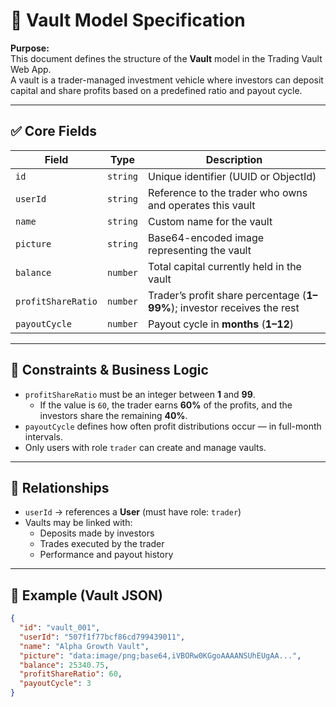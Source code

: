 # 📄 Vault Model Specification

**Purpose:**  
This document defines the structure of the **Vault** model in the Trading Vault Web App.  
A vault is a trader-managed investment vehicle where investors can deposit capital and share profits based on a predefined ratio and payout cycle.

---

## ✅ Core Fields

| Field              | Type     | Description                                                              |
|-------------------|----------|--------------------------------------------------------------------------|
| `id`              | `string` | Unique identifier (UUID or ObjectId)                                     |
| `userId`          | `string` | Reference to the trader who owns and operates this vault                 |
| `name`            | `string` | Custom name for the vault                                                |
| `picture`         | `string` | Base64-encoded image representing the vault                              |
| `balance`         | `number` | Total capital currently held in the vault                                |
| `profitShareRatio`| `number` | Trader’s profit share percentage (**1–99%**); investor receives the rest |
| `payoutCycle`     | `number` | Payout cycle in **months** (**1–12**)                                    |

---

## 🧮 Constraints & Business Logic

- `profitShareRatio` must be an integer between **1** and **99**.
  - If the value is `60`, the trader earns **60%** of the profits, and the investors share the remaining **40%**.
- `payoutCycle` defines how often profit distributions occur — in full-month intervals.
- Only users with role `trader` can create and manage vaults.

---

## 🔄 Relationships

- `userId` → references a **User** (must have role: `trader`)
- Vaults may be linked with:
  - Deposits made by investors
  - Trades executed by the trader
  - Performance and payout history

---

## 🧠 Example (Vault JSON)

```json
{
  "id": "vault_001",
  "userId": "507f1f77bcf86cd799439011",
  "name": "Alpha Growth Vault",
  "picture": "data:image/png;base64,iVBORw0KGgoAAAANSUhEUgAA...",
  "balance": 25340.75,
  "profitShareRatio": 60,
  "payoutCycle": 3
}
